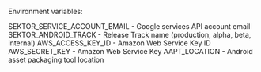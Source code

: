 Environment variables:

SEKTOR_SERVICE_ACCOUNT_EMAIL - Google services API account email
SEKTOR_ANDROID_TRACK - Release Track name (production, alpha, beta, internal)
AWS_ACCESS_KEY_ID - Amazon Web Service Key ID
AWS_SECRET_KEY - Amazon Web Service Key
AAPT_LOCATION - Android asset packaging tool location